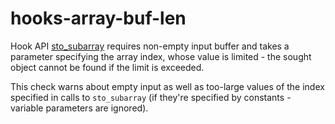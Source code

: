 # hooks-array-buf-len

Hook API [sto_subarray](https://xrpl-hooks.readme.io/reference/sto_subarray) requires non-empty input buffer and takes a parameter specifying the array index, whose value is limited - the sought object cannot be found if the limit is exceeded.

This check warns about empty input as well as too-large values of the index specified in calls to `sto_subarray` (if they're specified by constants - variable parameters are ignored).
